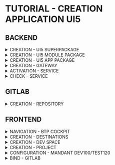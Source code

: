 # TUTORIAL - CREATION APPLICATION UI5

## BACKEND

<details>
    <summary>CREATION - UI5 SUPERPACKAGE</summary>

- ``SE80`` - Création du package UI5 ``ZFGI_UI5`` en tant que Superpackage.

    Par convention, un ``Superpackage UI5`` est créé par module (i.e ``ZLOG``, ``ZMM``, ``ZFI``, ...). Ce dernier contiendra des packages spécifiques pour chaque ``App``.
    
    Dans l'exemple ci-dessous, le Package ``ZFGI_UI5`` sera le "Super" ``Superpackage`` de l'enemble de nos tests. Il contiendra plusieurs ``Superpackage`` (un pour chaque module) qui contiendront à leur tour un à plusieurs packages pour chaque App concerné par ce module.

    ![](../RESSOURCES/00_CREATE_APP_001.jpg)

    ![](../RESSOURCES/00_CREATE_APP_002.jpg)

    ![](../RESSOURCES/00_CREATE_APP_003.jpg)

    ![](../RESSOURCES/00_CREATE_APP_004.jpg)

    ![](../RESSOURCES/00_CREATE_APP_005.jpg)
  
</details>

<details>
    <summary>CREATION - UI5 MODULE PACKAGE</summary>

- ``SE80`` - Création du package UI5 ``ZFGI_UI5_LOG`` en tant que package pour le module EWM.

    ![](../RESSOURCES/00_CREATE_APP_006.jpg)

    ![](../RESSOURCES/00_CREATE_APP_007.jpg)

    ![](../RESSOURCES/00_CREATE_APP_008.jpg)
  
</details>

<details>
    <summary>CREATION - UI5 APP PACKAGE</summary>

- ``SE80`` - Création du package UI5 ``ZFGI_UI5_LOG_PALETTE`` en tant que package pour le module EWM.

    ![](../RESSOURCES/00_CREATE_APP_009.jpg)

    ![](../RESSOURCES/00_CREATE_APP_010.jpg)

    ![](../RESSOURCES/00_CREATE_APP_011.jpg)
  
</details>

<details>
    <summary>CREATION - GATEWAY</summary>

- ``SEGW`` - Création de la Gateway ``ZLOG_PALETTE_PAN``

    ![](../RESSOURCES/00_CREATE_APP_012.jpg)

    ![](../RESSOURCES/00_CREATE_APP_013.jpg)

    ![](../RESSOURCES/00_CREATE_APP_014.jpg)

    ![](../RESSOURCES/00_CREATE_APP_015.jpg)

    ![](../RESSOURCES/00_CREATE_APP_016.jpg)

    ![](../RESSOURCES/00_CREATE_APP_017.jpg)
  
</details>

<details>
    <summary>ACTIVATION - SERVICE</summary>

- ``/IWFND/MAINT_SERVICE`` - Activation du Service ``ZLOG_PALETTE_PAN``

    ![](../RESSOURCES/00_CREATE_APP_018.jpg)

    ![](../RESSOURCES/00_CREATE_APP_019.jpg)

    ![](../RESSOURCES/00_CREATE_APP_020.jpg)

    ![](../RESSOURCES/00_CREATE_APP_021.jpg)

    ![](../RESSOURCES/00_CREATE_APP_022.jpg)

    ![](../RESSOURCES/00_CREATE_APP_023.jpg)
  
</details>

<details>
    <summary>CHECK - SERVICE</summary>

- ``SE10`` - Vérification

    ![](../RESSOURCES/00_CREATE_APP_024.jpg)
  
</details>

## GITLAB

<details>
    <summary>CREATION - REPOSITORY</summary>

- ``GITLAB`` - Création du repository ``ZLOG_PALETTE_PAN``

    ![](../RESSOURCES/00_CREATE_APP_038.jpg)

    ![](../RESSOURCES/00_CREATE_APP_039.jpg)

    ![](../RESSOURCES/00_CREATE_APP_040.jpg)

    ![](../RESSOURCES/00_CREATE_APP_041.jpg)
  
</details>

## FRONTEND

<details>
    <summary>NAVIGATION - BTP COCKPIT</summary>

- ``SAP BUSINESS APPLICATION STUDIO`` - Création Destination & Dev Space ``ZLOG_PALETTE_PAN``

    ![](../RESSOURCES/00_CREATE_APP_029.jpg)
  
</details>

<details>
    <summary>CREATION - DESTINATIONS</summary>

- ``SAP BUSINESS TO PARTNER COCKPIT`` - Navigation vers le BAS

    ![](../RESSOURCES/00_CREATE_APP_035.jpg)
  
</details>

<details>
    <summary>CREATION - DEV SPACE</summary>

- ``SAP BUSINESS TO PARTNER COCKPIT`` - Navigation vers le BAS

    ![](../RESSOURCES/00_CREATE_APP_030.jpg)

    ![](../RESSOURCES/00_CREATE_APP_031.jpg)

    ![](../RESSOURCES/00_CREATE_APP_032.jpg)

    ![](../RESSOURCES/00_CREATE_APP_033.jpg)

    Additional SAP Extensions:

    - 	HTML5 Application Template
    -   Launchpad Module
    -   Development Tools for SAP Build Work Zone

    ![](../RESSOURCES/00_CREATE_APP_034.jpg)
  
</details>

<details>
    <summary>CREATION - PROJECT</summary>

- ``SAP BUSINESS APPLICATION STUDIO`` - Création du projet ``palettisationpan``

    ![](../RESSOURCES/00_CREATE_APP_042.jpg)

    ![](../RESSOURCES/00_CREATE_APP_043.jpg)

    ![](../RESSOURCES/00_CREATE_APP_044.jpg)

    ![](../RESSOURCES/00_CREATE_APP_045.jpg)

    Select Template and Target Location

    ![](../RESSOURCES/00_CREATE_APP_046.jpg)

    ![](../RESSOURCES/00_CREATE_APP_037.jpg)

    ![](../RESSOURCES/00_CREATE_APP_050.jpg)

</details>

<details>
    <summary>CONFIGURATION - MANDANT DEV100/TEST120</summary>

- ``SAP BUSINESS APPLICATION STUDIO`` - Création du projet ``palettisationpan``

    ![](../RESSOURCES/00_CREATE_APP_047.jpg)

    ![](../RESSOURCES/00_CREATE_APP_048.jpg)

</details>

<details>
    <summary>BIND - GITLAB</summary>

- ``SAP BUSINESS APPLICATION STUDIO`` - Lier le projet au repository ``palettisationpan``

    ![](../RESSOURCES/01_APP_027.jpg)

    ![](../RESSOURCES/00_CREATE_APP_049.jpg)

    Process:

    - Stage all & Commit
    - Paste repository url
    - Enter username & password

</details>